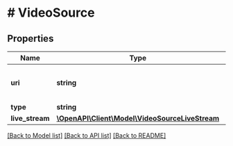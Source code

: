 # # VideoSource

## Properties

Name | Type | Description | Notes
------------ | ------------- | ------------- | -------------
**uri** | **string** | The URL where the video is stored. | [optional]
**type** | **string** |  | [optional]
**live_stream** | [**\OpenAPI\Client\Model\VideoSourceLiveStream**](VideoSourceLiveStream.md) |  | [optional]

[[Back to Model list]](../../README.md#models) [[Back to API list]](../../README.md#endpoints) [[Back to README]](../../README.md)
